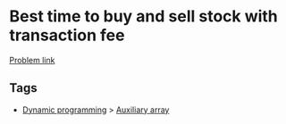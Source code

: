 # Best time to buy and sell stock with transaction fee

[Problem link](https://leetcode.com/problems/best-time-to-buy-and-sell-stock-with-transaction-fee)

## Tags

* [Dynamic programming](/README.md#Dynamic_programming) > [Auxiliary array](/README.md#Dynamic_programming-Auxiliary_array)

